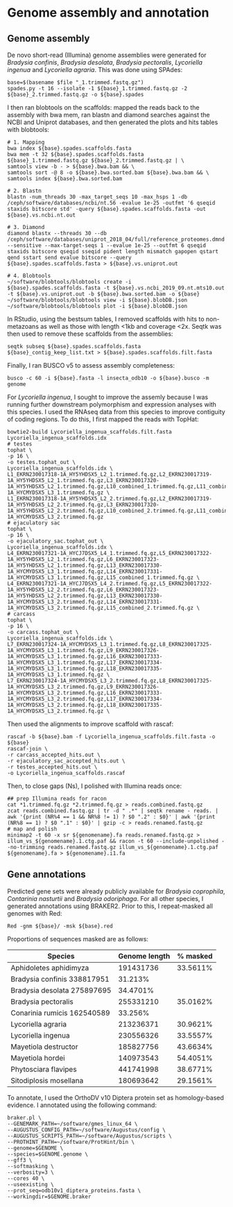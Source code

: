 # Genome assembly and annotation

## Genome assembly

De novo short-read (Illumina) genome assemblies were generated for _Bradysia confinis_, _Bradysia desolata_, _Bradysia pectoralis_, _Lycoriella ingenua_ and _Lycoriella agraria_. This was done using SPAdes:

```
base=$(basename $file "_1.trimmed.fastq.gz")
spades.py -t 16 --isolate -1 ${base}_1.trimmed.fastq.gz -2 ${base}_2.trimmed.fastq.gz -o ${base}.spades
```

I then ran blobtools on the scaffolds: mapped the reads back to the assembly with bwa mem, ran blastn and diamond searches against the NCBI and Uniprot databases, and then generated the plots and hits tables with blobtools:

```
# 1. Mapping
bwa index ${base}.spades.scaffolds.fasta
bwa mem -t 32 ${base}.spades.scaffolds.fasta ${base}_1.trimmed.fastq.gz ${base}_2.trimmed.fastq.gz | \
samtools view -b - > ${base}.bwa.bam && \
samtools sort -@ 8 -o ${base}.bwa.sorted.bam ${base}.bwa.bam && \
samtools index ${base}.bwa.sorted.bam

# 2. Blastn
blastn -num_threads 30 -max_target_seqs 10 -max_hsps 1 -db /ceph/software/databases/ncbi/nt.56 -evalue 1e-25 -outfmt '6 qseqid staxids bitscore std' -query ${base}.spades.scaffolds.fasta -out ${base}.vs.ncbi.nt.out

# 3. Diamond 
diamond blastx --threads 30 --db /ceph/software/databases/uniprot_2018_04/full/reference_proteomes.dmnd --sensitive --max-target-seqs 1 --evalue 1e-25 --outfmt 6 qseqid staxids bitscore qseqid sseqid pident length mismatch gapopen qstart qend sstart send evalue bitscore --query ${base}.spades.scaffolds.fasta > ${base}.vs.uniprot.out

# 4. Blobtools
~/software/blobtools/blobtools create -i ${base}.spades.scaffolds.fasta -t ${base}.vs.ncbi_2019_09.nt.mts10.out -t ${base}.vs.uniprot.out -b ${base}.bwa.sorted.bam -o ${base}
~/software/blobtools/blobtools view -i ${base}.blobDB.json
~/software/blobtools/blobtools plot -i ${base}.blobDB.json
```

In RStudio, using the bestsum tables, I removed scaffolds with hits to non-metazoans as well as those with length <1kb and coverage <2x. Seqtk was then used to remove these scaffolds from the assemblies:

```
seqtk subseq ${base}.spades.scaffolds.fasta ${base}_contig_keep_list.txt > ${base}.spades.scaffolds.filt.fasta
```

Finally, I ran BUSCO v5 to assess assembly completeness:

```
busco -c 60 -i ${base}.fasta -l insecta_odb10 -o ${base}.busco -m genome
```

For _Lycoriella ingenua_, I sought to improve the assemly because I was running further downstream polymorphism and expression analyses with this species. I used the RNAseq data from this species to improve contiguity of coding regions. To do this, I first mapped the reads with TopHat:

```
bowtie2-build Lycoriella_ingenua_scaffolds.filt.fasta Lycoriella_ingenua_scaffolds.idx
# testes
tophat \
-p 16 \
-o testes.tophat_out \
Lycoriella_ingenua_scaffolds.idx \
L1_EKRN230017318-1A_HY5YHDSX5_L2_1.trimmed.fq.gz,L2_EKRN230017319-1A_HY5YHDSX5_L2_1.trimmed.fq.gz,L3_EKRN230017320-1A_HY5YHDSX5_L2_1.trimmed.fq.gz,L10_combined_1.trimmed.fq.gz,L11_combined_1.trimmed.fq.gz,L12_EKRN230017329-1A_HYCMYDSX5_L3_1.trimmed.fq.gz \
L1_EKRN230017318-1A_HY5YHDSX5_L2_2.trimmed.fq.gz,L2_EKRN230017319-1A_HY5YHDSX5_L2_2.trimmed.fq.gz,L3_EKRN230017320-1A_HY5YHDSX5_L2_2.trimmed.fq.gz,L10_combined_2.trimmed.fq.gz,L11_combined_2.trimmed.fq.gz,L12_EKRN230017329-1A_HYCMYDSX5_L3_2.trimmed.fq.gz
# ejaculatory sac
tophat \
-p 16 \
-o ejaculatory_sac.tophat_out \
Lycoriella_ingenua_scaffolds.idx \
L4_EKRN230017321-1A_HYCJ7DSX5_L4_1.trimmed.fq.gz,L5_EKRN230017322-1A_HY5YHDSX5_L2_1.trimmed.fq.gz,L6_EKRN230017323-1A_HY5YHDSX5_L2_1.trimmed.fq.gz,L13_EKRN230017330-1A_HYCMYDSX5_L3_1.trimmed.fq.gz,L14_EKRN230017331-1A_HYCMYDSX5_L3_1.trimmed.fq.gz,L15_combined_1.trimmed.fq.gz \
L4_EKRN230017321-1A_HYCJ7DSX5_L4_2.trimmed.fq.gz,L5_EKRN230017322-1A_HY5YHDSX5_L2_2.trimmed.fq.gz,L6_EKRN230017323-1A_HY5YHDSX5_L2_2.trimmed.fq.gz,L13_EKRN230017330-1A_HYCMYDSX5_L3_2.trimmed.fq.gz,L14_EKRN230017331-1A_HYCMYDSX5_L3_2.trimmed.fq.gz,L15_combined_2.trimmed.fq.gz \
# carcass
tophat \
-p 16 \
-o carcass.tophat_out \
Lycoriella_ingenua_scaffolds.idx \
L7_EKRN230017324-1A_HYCMYDSX5_L3_1.trimmed.fq.gz,L8_EKRN230017325-1A_HYCMYDSX5_L3_1.trimmed.fq.gz,L9_EKRN230017326-1A_HYCMYDSX5_L3_1.trimmed.fq.gz,L16_EKRN230017333-1A_HYCMYDSX5_L3_1.trimmed.fq.gz,L17_EKRN230017334-1A_HYCMYDSX5_L3_1.trimmed.fq.gz,L18_EKRN230017335-1A_HYCMYDSX5_L3_1.trimmed.fq.gz \
L7_EKRN230017324-1A_HYCMYDSX5_L3_2.trimmed.fq.gz,L8_EKRN230017325-1A_HYCMYDSX5_L3_2.trimmed.fq.gz,L9_EKRN230017326-1A_HYCMYDSX5_L3_2.trimmed.fq.gz,L16_EKRN230017333-1A_HYCMYDSX5_L3_2.trimmed.fq.gz,L17_EKRN230017334-1A_HYCMYDSX5_L3_2.trimmed.fq.gz,L18_EKRN230017335-1A_HYCMYDSX5_L3_2.trimmed.fq.gz \
```

Then used the alignments to improve scaffold with rascaf:
```
rascaf -b ${base}.bam -f Lycoriella_ingenua_scaffolds.filt.fasta -o ${base}
rascaf-join \
-r carcass_accepted_hits.out \
-r ejaculatory_sac_accepted_hits.out \
-r testes_accepted_hits.out \
-o Lycoriella_ingenua_scaffolds.rascaf
```

Then, to close gaps (Ns), I polished with Illumina reads once:
```
## prep Illumina reads for racon
cat *1.trimmed.fq.gz *2.trimmed.fq.gz > reads.combined.fastq.gz
zcat reads.combined.fastq.gz | tr -d " .*" | seqtk rename - reads. | awk '{print (NR%4 == 1 && NR%8 != 1) ? $0 ".2" : $0}' | awk '{print (NR%8 == 1) ? $0 ".1" : $0}' | gzip -c > reads.renamed.fastq.gz
# map and polish
minimap2 -t 60 -x sr ${genomename}.fa reads.renamed.fastq.gz > illum_vs_${genomename}.1.ctg.paf && racon -t 60 --include-unpolished --no-trimming reads.renamed.fastq.gz illum_vs_${genomename}.1.ctg.paf ${genomename}.fa > ${genomename}.i1.fa
```

## Gene annotations

Predicted gene sets were already publicly available for _Bradysia coprophila_, _Contarinia nasturtii_ and _Bradysia odoriphaga_. For all other species, I generated annotations using BRAKER2. Prior to this, I repeat-masked all genomes with Red:

```
Red -gnm ${base}/ -msk ${base}.red
```

Proportions of sequences masked are as follows:

| Species | Genome length | % masked |
| - | - | - |
| Aphidoletes aphidimyza | 191431736 | 33.5611% |
| Bradysia confinis	338817951 | 31.213% |
| Bradysia desolata	275897695 | 34.4701% |
| Bradysia pectoralis | 255331210 | 35.0162% |
| Conarinia rumicis	162540589 | 33.256% |
| Lycoriella agraria | 213236371 | 30.9621% |
| Lycoriella ingenua | 230556326 | 33.5557% |
| Mayetiola destructor | 185827756 | 43.6634% |
| Mayetiola hordei | 140973543 | 54.4051% |
| Phytosciara flavipes | 441741998 | 38.6771% |
| Sitodiplosis mosellana | 180693642 | 29.1561% |


To annotate, I used the OrthoDV v10 Diptera protein set as homology-based evidence. I annotated using the following command:

```
braker.pl \
--GENEMARK_PATH=~/software/gmes_linux_64 \
--AUGUSTUS_CONFIG_PATH=~/software/Augustus/config \
--AUGUSTUS_SCRIPTS_PATH=~/software/Augustus/scripts \
--PROTHINT_PATH=~/software/ProtHint/bin \
--genome=$GENOME \
--species=$GENOME.genome \
--gff3 \
--softmasking \
--verbosity=3 \
--cores 40 \
--useexisting \
--prot_seq=odb10v1_diptera_proteins.fasta \
--workingdir=$GENOME.braker
```




